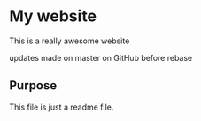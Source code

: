 # My website

This is a really awesome website

updates made on master on GitHub before rebase

## Purpose

This file is just a readme file.
